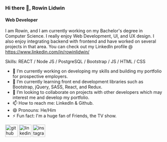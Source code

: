 ### Hi there 👋, Rowin Lidwin
#### Web Developer
I am Rowin, and I am currently working on my Bachelor's degree in Computer Science. I really enjoy Web Development, UI, and UX design. I also enjoy integrating backend with frontend and have worked on several projects in that area. You can check out my LinkedIn profile @ https://www.linkedin.com/in/rowinlidwin/

Skills: REACT / Node JS / PostgreSQL / Bootstrap / JS / HTML / CSS

- 🔭 I’m currently working on developing my skills and building my portfolio for prospective employers. 
- 🌱 I’m currently learning front end development libraries such as Bootstrap, jQuery, SASS, React, and Redux.  
- 👯 I’m looking to collaborate on projects with other developers which may interest me and develop my portfolio. 
- 📫 How to reach me: LinkedIn & Github. 
- 😄 Pronouns: He/Him 
- ⚡ Fun fact: I'm a huge fan of Friends, the TV show. 


[<img src='https://cdn.jsdelivr.net/npm/simple-icons@3.0.1/icons/github.svg' alt='github' height='40'>](https://github.com/rowinlid)  [<img src='https://cdn.jsdelivr.net/npm/simple-icons@3.0.1/icons/linkedin.svg' alt='linkedin' height='40'>](https://www.linkedin.com/in/rowinlidwin/)  [<img src='https://cdn.jsdelivr.net/npm/simple-icons@3.0.1/icons/instagram.svg' alt='instagram' height='40'>](https://www.instagram.com/rowin_salace/)  

